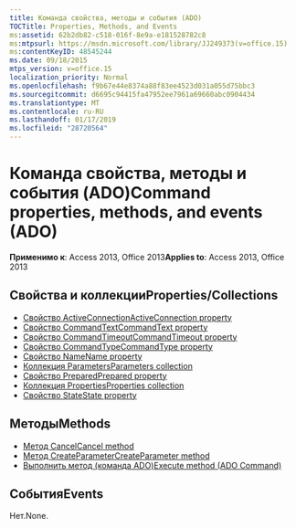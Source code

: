 ```yaml
---
title: Команда свойства, методы и события (ADO)
TOCTitle: Properties, Methods, and Events
ms:assetid: 62b2db82-c518-016f-8e9a-e181528782c8
ms:mtpsurl: https://msdn.microsoft.com/library/JJ249373(v=office.15)
ms:contentKeyID: 48545244
ms.date: 09/18/2015
mtps_version: v=office.15
localization_priority: Normal
ms.openlocfilehash: f9b67e44e8374a88f83ee4523d031a055d75bbc3
ms.sourcegitcommit: d6695c94415fa47952ee7961a69660abc0904434
ms.translationtype: MT
ms.contentlocale: ru-RU
ms.lasthandoff: 01/17/2019
ms.locfileid: "28720564"
---
```

# <a name="command-properties-methods-and-events-ado"></a><span data-ttu-id="02343-102">Команда свойства, методы и события (ADO)</span><span class="sxs-lookup"><span data-stu-id="02343-102">Command properties, methods, and events (ADO)</span></span>


<span data-ttu-id="02343-103">**Применимо к**: Access 2013, Office 2013</span><span class="sxs-lookup"><span data-stu-id="02343-103">**Applies to**: Access 2013, Office 2013</span></span>

## <a name="propertiescollections"></a><span data-ttu-id="02343-104">Свойства и коллекции</span><span class="sxs-lookup"><span data-stu-id="02343-104">Properties/Collections</span></span>

- [<span data-ttu-id="02343-105">Свойство ActiveConnection</span><span class="sxs-lookup"><span data-stu-id="02343-105">ActiveConnection property</span></span>](activeconnection-property-ado.md)
- [<span data-ttu-id="02343-106">Свойство CommandText</span><span class="sxs-lookup"><span data-stu-id="02343-106">CommandText property</span></span>](commandtext-property-ado.md)
- [<span data-ttu-id="02343-107">Свойство CommandTimeout</span><span class="sxs-lookup"><span data-stu-id="02343-107">CommandTimeout property</span></span>](commandtimeout-property-ado.md)
- [<span data-ttu-id="02343-108">Свойство CommandType</span><span class="sxs-lookup"><span data-stu-id="02343-108">CommandType property</span></span>](commandtype-property-ado.md)
- [<span data-ttu-id="02343-109">Свойство Name</span><span class="sxs-lookup"><span data-stu-id="02343-109">Name property</span></span>](name-property-ado.md)
- [<span data-ttu-id="02343-110">Коллекция Parameters</span><span class="sxs-lookup"><span data-stu-id="02343-110">Parameters collection</span></span>](parameters-collection-ado.md)
- [<span data-ttu-id="02343-111">Свойство Prepared</span><span class="sxs-lookup"><span data-stu-id="02343-111">Prepared property</span></span>](prepared-property-ado.md)
- [<span data-ttu-id="02343-112">Коллекция Properties</span><span class="sxs-lookup"><span data-stu-id="02343-112">Properties collection</span></span>](properties-collection-ado.md)
- [<span data-ttu-id="02343-113">Свойство State</span><span class="sxs-lookup"><span data-stu-id="02343-113">State property</span></span>](state-property-ado.md)

## <a name="methods"></a><span data-ttu-id="02343-114">Методы</span><span class="sxs-lookup"><span data-stu-id="02343-114">Methods</span></span>

- [<span data-ttu-id="02343-115">Метод Cancel</span><span class="sxs-lookup"><span data-stu-id="02343-115">Cancel method</span></span>](cancel-method-ado.md)
- [<span data-ttu-id="02343-116">Метод CreateParameter</span><span class="sxs-lookup"><span data-stu-id="02343-116">CreateParameter method</span></span>](createparameter-method-ado.md)
- [<span data-ttu-id="02343-117">Выполнить метод (команда ADO)</span><span class="sxs-lookup"><span data-stu-id="02343-117">Execute method (ADO Command)</span></span>](https://docs.microsoft.com/office/vba/access/concepts/miscellaneous/execute-method-ado-command)

## <a name="events"></a><span data-ttu-id="02343-118">События</span><span class="sxs-lookup"><span data-stu-id="02343-118">Events</span></span>

<span data-ttu-id="02343-119">Нет.</span><span class="sxs-lookup"><span data-stu-id="02343-119">None.</span></span>

